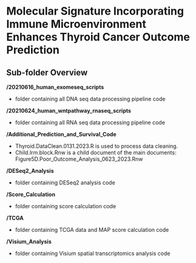 # Molecular Signature Incorporating Immune Microenvironment Enhances Thyroid Cancer Outcome Prediction

## Sub-folder Overview

**/20210616_human_exomeseq_scripts**
- folder containing all DNA seq data processing pipeline code

**/20210624_human_wntpathway_rnaseq_scripts**
- folder containing all RNA seq data processing pipeline code

**/Additional_Prediction_and_Survival_Code**
- Thyroid.DataClean.0131.2023.R is used to process data cleaning.
- Child.lrm.block.Rnw is a child document of the main documents: Figure5D.Poor_Outcome_Analysis_0623_2023.Rnw

**/DESeq2_Analysis**
- folder containing DESeq2 analysis code

**/Score_Calculation**
- folder containing score calculation code

**/TCGA**
- folder containing TCGA data and MAP score calculation code


**/Visium_Analysis**
- folder containing Visium spatial transcriptomics analysis code


